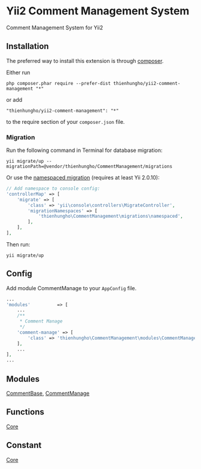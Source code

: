 Yii2 Comment Management System
====================
Comment Management System for Yii2

Installation
------------

The preferred way to install this extension is through [composer](http://getcomposer.org/download/).

Either run

```
php composer.phar require --prefer-dist thienhungho/yii2-comment-management "*"
```

or add

```
"thienhungho/yii2-comment-management": "*"
```

to the require section of your `composer.json` file.

### Migration

Run the following command in Terminal for database migration:

```
yii migrate/up --migrationPath=@vendor/thienhungho/CommentManagement/migrations
```

Or use the [namespaced migration](http://www.yiiframework.com/doc-2.0/guide-db-migrations.html#namespaced-migrations) (requires at least Yii 2.0.10):

```php
// Add namespace to console config:
'controllerMap' => [
    'migrate' => [
        'class' => 'yii\console\controllers\MigrateController',
        'migrationNamespaces' => [
            'thienhungho\CommentManagement\migrations\namespaced',
        ],
    ],
],
```

Then run:
```
yii migrate/up
```

Config
------------

Add module CommentManage to your `AppConfig` file.

```php
...
'modules'          => [
    ...
    /**
     * Comment Manage
     */
    'comment-manage' => [
        'class' => 'thienhungho\CommentManagement\modules\CommentManage\CommentManage',
    ],
    ...
],
...
```

Modules
------------

[CommentBase](https://github.com/thienhungho/yii2-comment-management/tree/master/src/modules/CommentBase), [CommentManage](https://github.com/thienhungho/yii2-comment-management/tree/master/src/modules/CommentManage)

Functions
------------

[Core](https://github.com/thienhungho/yii2-comment-management/tree/master/src/functions/core.php)

Constant
------------

[Core](https://github.com/thienhungho/yii2-comment-management/tree/master/src/const/core.php)